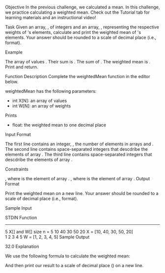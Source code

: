 Objective
In the previous challenge, we calculated a mean. In this challenge, we practice calculating a weighted mean. Check out the Tutorial tab for learning materials and an instructional video!

Task
Given an array, , of  integers and an array, , representing the respective weights of 's elements, calculate and print the weighted mean of 's elements. Your answer should be rounded to a scale of  decimal place (i.e.,  format).

Example


The array of values . Their sum is . The sum of . The weighted mean is . Print  and return.

Function Description
Complete the weightedMean function in the editor below.

weightedMean has the following parameters:
- int X[N]: an array of values
- int W[N]: an array of weights

Prints
- float: the weighted mean to one decimal place

Input Format

The first line contains an integer, , the number of elements in arrays  and .
The second line contains  space-separated integers that descdribe the elements of array .
The third line contains  space-separated integers that descdribe the elements of array .

Constraints

, where  is the  element of array .
, where  is the  element of array .
Output Format

Print the weighted mean on a new line. Your answer should be rounded to a scale of  decimal place (i.e.,  format).

Sample Input

STDIN           Function
-----           --------
5               X[] and W[] size n = 5
10 40 30 50 20  X = [10, 40, 30, 50, 20]  
1 2 3 4 5       W = [1, 2, 3, 4, 5]
Sample Output

32.0
Explanation

We use the following formula to calculate the weighted mean:

And then print our result to a scale of  decimal place () on a new line.